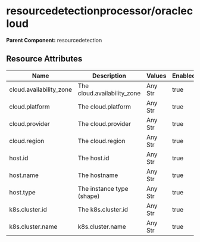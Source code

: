 [comment]: <> (Code generated by mdatagen. DO NOT EDIT.)

# resourcedetectionprocessor/oraclecloud

**Parent Component:** resourcedetection

## Resource Attributes

| Name | Description | Values | Enabled |
| ---- | ----------- | ------ | ------- |
| cloud.availability_zone | The cloud.availability_zone | Any Str | true |
| cloud.platform | The cloud.platform | Any Str | true |
| cloud.provider | The cloud.provider | Any Str | true |
| cloud.region | The cloud.region | Any Str | true |
| host.id | The host.id | Any Str | true |
| host.name | The hostname | Any Str | true |
| host.type | The instance type (shape) | Any Str | true |
| k8s.cluster.id | The k8s.cluster.id | Any Str | true |
| k8s.cluster.name | k8s.cluster.name | Any Str | true |
